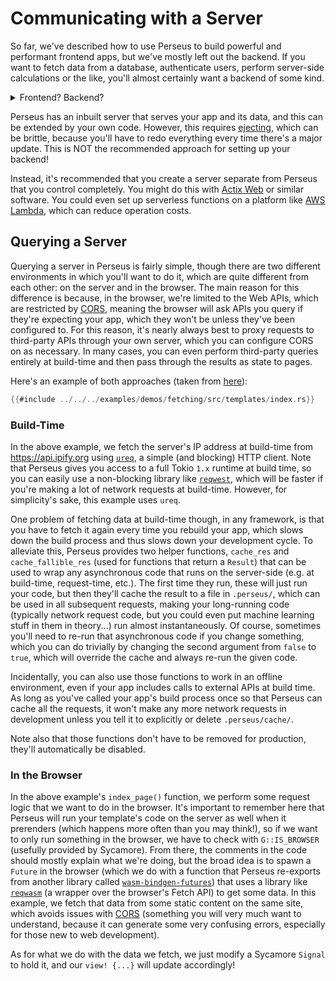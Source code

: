 # Communicating with a Server

So far, we've described how to use Perseus to build powerful and performant frontend apps, but we've mostly left out the backend. If you want to fetch data from a database, authenticate users, perform server-side calculations or the like, you'll almost certainly want a backend of some kind.

<details>
<summary>Frontend? Backend?</summary>

In web development, we typically refer to a project as having a _frontend_, which is the thing users see (i.e. your web app, with all its styling and the like), and a _backend_, which is a server or serverless function (see below) that performs server-side work. A classic example would be a server that communicates with a database to fetch some data, but it needs to authenticate against the database. If you're new to web dev, you might well be thinking we could just query the database from the web app, but that would mean we'd have to store the access token in our frontend code, which can be easily inspected by the user (albeit less easily with Wasm, but still definitely doable). For that reason, we communicate with a server and ask it to get the data from the database for us.

Of course, a much simpler way of doing the above would be to make the database not need authentication in the first place, but the point stands.

</details>

Perseus has an inbuilt server that serves your app and its data, and this can be extended by your own code. However, this requires [ejecting](:reference/ejecting), which can be brittle, because you'll have to redo everything every time there's a major update. This is NOT the recommended approach for setting up your backend!

Instead, it's recommended that you create a server separate from Perseus that you control completely. You might do this with [Actix Web](https://actix.rs) or similar software. You could even set up serverless functions on a platform like [AWS Lambda](https://aws.amazon.com/lambda), which can reduce operation costs.

## Querying a Server

Querying a server in Perseus is fairly simple, though there are two different environments in which you'll want to do it, which are quite different from each other: on the server and in the browser. The main reason for this difference is because, in the browser, we're limited to the Web APIs, which are restricted by [CORS](https://developer.mozilla.org/en-US/docs/Web/HTTP/CORS), meaning the browser will ask APIs you query if they're expecting your app, which they won't be unless they've been configured to. For this reason, it's nearly always best to proxy requests to third-party APIs through your own server, which you can configure CORS on as necessary. In many cases, you can even perform third-party queries entirely at build-time and then pass through the results as state to pages.

Here's an example of both approaches (taken from [here](https://github.com/arctic-hen7/perseus/tree/main/examples/demos/fetching)):

```rust
{{#include ../../../examples/demos/fetching/src/templates/index.rs}}
```

### Build-Time

In the above example, we fetch the server's IP address at build-time from <https://api.ipify.org> using [`ureq`](https://docs.rs/ureq), a simple (and blocking) HTTP client. Note that Perseus gives you access to a full Tokio `1.x` runtime at build time, so you can easily use a non-blocking library like [`reqwest`](https://docs.rs/reqwest), which will be faster if you're making a lot of network requests at build-time. However, for simplicity's sake, this example uses `ureq`.

One problem of fetching data at build-time though, in any framework, is that you have to fetch it again every time you rebuild your app, which slows down the build process and thus slows down your development cycle. To alleviate this, Perseus provides two helper functions, `cache_res` and `cache_fallible_res` (used for functions that return a `Result`) that can be used to wrap any asynchronous code that runs on the server-side (e.g. at build-time, request-time, etc.). The first time they run, these will just run your code, but then they'll cache the result to a file in `.perseus/`, which can be used in all subsequent requests, making your long-running code (typically network request code, but you could even put machine learning stuff in them in theory...) run almost instantaneously. Of course, sometimes you'll need to re-run that asynchronous code if you change something, which you can do trivially by changing the second argument from `false` to `true`, which will override the cache and always re-run the given code.

Incidentally, you can also use those functions to work in an offline environment, even if your app includes calls to external APIs at build time. As long as you've called your app's build process once so that Perseus can cache all the requests, it won't make any more network requests in development unless you tell it to explicitly or delete `.perseus/cache/`.

Note also that those functions don't have to be removed for production, they'll automatically be disabled.

### In the Browser

In the above example's `index_page()` function, we perform some request logic that we want to do in the browser. It's important to remember here that Perseus will run your template's code on the server as well when it prerenders (which happens more often than you may think!), so if we want to only run something in the browser, we have to check with `G::IS_BROWSER` (usefully provided by Sycamore). From there, the comments in the code should mostly explain what we're doing, but the broad idea is to spawn a `Future` in the browser (which we do with a function that Perseus re-exports from another library called [`wasm-bindgen-futures`](https://docs.rs/wasm-bindgen-futures)) that uses a library like [`reqwasm`](https://docs.rs/reqwasm) (a wrapper over the browser's Fetch API) to get some data. In this example, we fetch that data from some static content on the same site, which avoids issues with [CORS](https://developer.mozilla.org/en-US/docs/Web/HTTP/CORS) (something you will very much want to understand, because it can generate some very confusing errors, especially for those new to web development).

As for what we do with the data we fetch, we just modify a Sycamore `Signal` to hold it, and our `view! {...}` will update accordingly!
